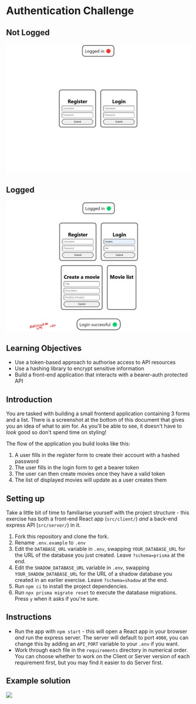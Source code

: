 # Authentication Challenge

## Not Logged

![Not Logged](not-logged.png)

## Logged

![Logged](logged.png)

## Learning Objectives

- Use a token-based approach to authorise access to API resources
- Use a hashing library to encrypt sensitive information
- Build a front-end application that interacts with a bearer-auth protected API

## Introduction

You are tasked with building a small frontend application containing 3 forms and a list. There is a screenshot at the bottom of this document that gives you an idea of what to aim for. As you'll be able to see, it doesn't have to _look_ good so don't spend time on styling!

The flow of the application you build looks like this:

1. A user fills in the register form to create their account with a hashed password
2. The user fills in the login form to get a bearer token
3. The user can then create movies once they have a valid token
4. The list of displayed movies will update as a user creates them

## Setting up

Take a little bit of time to familiarise yourself with the project structure - this exercise has both a front-end React app (`src/client/`) _and_ a back-end express API (`src/server/`) in it.

1. Fork this repository and clone the fork.
2. Rename `.env.example` to `.env`
3. Edit the `DATABASE_URL` variable in `.env`, swapping `YOUR_DATABASE_URL` for the URL of the database you just created. Leave `?schema=prisma` at the end.
4. Edit the `SHADOW_DATABASE_URL` variable in `.env`, swapping `YOUR_SHADOW_DATABASE_URL` for the URL of a shadow database you created in an earlier exercise. Leave `?schema=shadow` at the end.
5. Run `npm ci` to install the project dependencies.
6. Run `npx prisma migrate reset` to execute the database migrations. Press `y` when it asks if you're sure.

## Instructions

- Run the app with `npm start` - this will open a React app in your browser _and_ run the express server. The server will default to port `4000`, you can change this by adding an `API_PORT` variable to your `.env` if you want.
- Work through each file in the `requirements` directory in numerical order. You can choose whether to work on the Client or Server version of each requirement first, but you may find it easier to do Server first.

## Example solution

![](./assets/Auth_Challenge.PNG)
